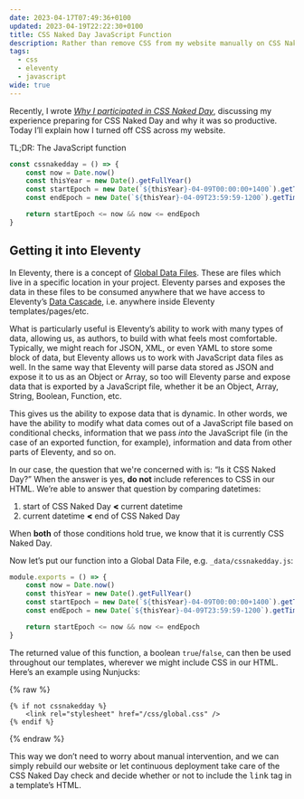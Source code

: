 ```yaml
---
date: 2023-04-17T07:49:36+0100
updated: 2023-04-19T22:22:30+0100
title: CSS Naked Day JavaScript Function
description: Rather than remove CSS from my website manually on CSS Naked Day, I have employed a short JavaScript function to perform the check for me.
tags:
  - css
  - eleventy
  - javascript
wide: true
---
```


Recently, I wrote *[Why I participated in CSS Naked Day](/article/why-css-naked-day/)*, discussing my experience preparing for CSS Naked Day and why it was so productive. Today I’ll explain how I turned off CSS across my website.

<c-details>
<summary>TL;DR: The JavaScript function</summary>

```javascript
const cssnakedday = () => {
	const now = Date.now()
	const thisYear = new Date().getFullYear()
	const startEpoch = new Date(`${thisYear}-04-09T00:00:00+1400`).getTime()
	const endEpoch = new Date(`${thisYear}-04-09T23:59:59-1200`).getTime()

	return startEpoch <= now && now <= endEpoch
}
```

</c-details>

<h2 id="in-eleventy">Getting it into Eleventy</h2>

In Eleventy, there is a concept of [Global Data Files](https://www.11ty.dev/docs/data-global/). These are files which live in a specific location in your project. Eleventy parses and exposes the data in these files to be consumed anywhere that we have access to Eleventy’s [Data Cascade](https://www.11ty.dev/docs/data-cascade/), i.e. anywhere inside Eleventy templates/pages/etc.

What is particularly useful is Eleventy’s ability to work with many types of data, allowing us, as authors, to build with what feels most comfortable. Typically, we might reach for JSON, XML, or even YAML to store some block of data, but Eleventy allows us to work with JavaScript data files as well. In the same way that Eleventy will parse data stored as JSON and expose it to us as an Object or Array, so too will Eleventy parse and expose data that is exported by a JavaScript file, whether it be an Object, Array, String, Boolean, Function, etc.

This gives us the ability to expose data that is dynamic. In other words, we have the ability to modify what data comes out of a JavaScript file based on conditional checks, information that we pass *into* the JavaScript file (in the case of an exported function, for example), information and data from other parts of Eleventy, and so on.

In our case, the question that we're concerned with is: <q>Is it CSS Naked Day?</q> When the answer is yes, **do not** include references to CSS in our HTML. We’re able to answer that question by comparing datetimes:

1. start of CSS Naked Day <span style="font-weight: 900;">&lt;</span> current datetime
2. current datetime <span style="font-weight: 900;">&lt;</span> end of CSS Naked Day

When **both** of those conditions hold true, we know that it is currently CSS Naked Day.

Now let’s put our function into a Global Data File, e.g. `_data/cssnakedday.js`:

```javascript
module.exports = () => {
	const now = Date.now()
	const thisYear = new Date().getFullYear()
	const startEpoch = new Date(`${thisYear}-04-09T00:00:00+1400`).getTime()
	const endEpoch = new Date(`${thisYear}-04-09T23:59:59-1200`).getTime()

	return startEpoch <= now && now <= endEpoch
}
```

The returned value of this function, a boolean `true`/`false`, can then be used throughout our templates, wherever we might include CSS in our HTML. Here’s an example using Nunjucks:

{% raw %}
```twig
{% if not cssnakedday %}
    <link rel="stylesheet" href="/css/global.css" />
{% endif %}
```
{% endraw %}

This way we don’t need to worry about manual intervention, and we can simply rebuild our website or let continuous deployment take care of the CSS Naked Day check and decide whether or not to include the <samp>link</samp> tag in a template’s HTML.
